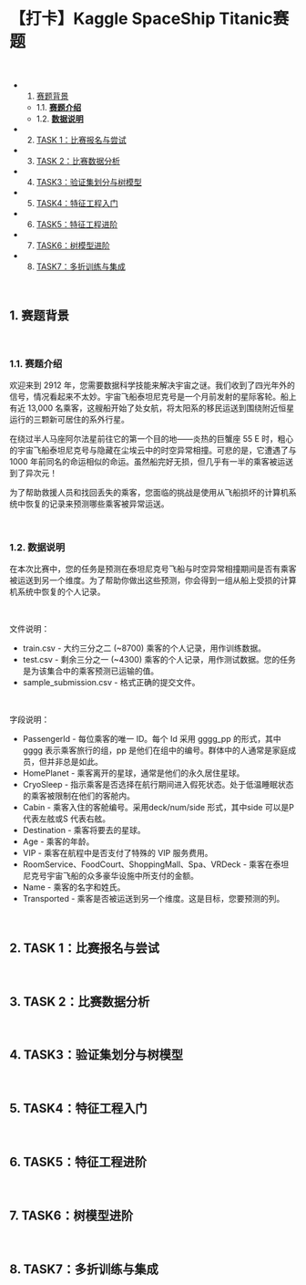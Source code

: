 # 【打卡】Kaggle SpaceShip Titanic赛题

<br>

<!-- vscode-markdown-toc -->
* 1. [赛题背景](#)
	* 1.1. [**赛题介绍**](#-1)
	* 1.2. [**数据说明**](#-1)
* 2. [TASK 1：比赛报名与尝试](#TASK1)
* 3. [TASK 2：比赛数据分析](#TASK2)
* 4. [TASK3：验证集划分与树模型](#TASK3)
* 5. [TASK4：特征工程入门](#TASK4)
* 6. [TASK5：特征工程进阶](#TASK5)
* 7. [TASK6：树模型进阶](#TASK6)
* 8. [TASK7：多折训练与集成](#TASK7)

<!-- vscode-markdown-toc-config
	numbering=true
	autoSave=true
	/vscode-markdown-toc-config -->
<!-- /vscode-markdown-toc -->

<br>

##  1. <a name=''></a>赛题背景

<br>

###  1.1. <a name='-1'></a>**赛题介绍**

欢迎来到 2912 年，您需要数据科学技能来解决宇宙之谜。我们收到了四光年外的信号，情况看起来不太妙。宇宙飞船泰坦尼克号是一个月前发射的星际客轮。船上有近 13,000 名乘客，这艘船开始了处女航，将太阳系的移民运送到围绕附近恒星运行的三颗新可居住的系外行星。

在绕过半人马座阿尔法星前往它的第一个目的地——炎热的巨蟹座 55 E 时，粗心的宇宙飞船泰坦尼克号与隐藏在尘埃云中的时空异常相撞。可悲的是，它遭遇了与 1000 年前同名的命运相似的命运。虽然船完好无损，但几乎有一半的乘客被运送到了异次元！

为了帮助救援人员和找回丢失的乘客，您面临的挑战是使用从飞船损坏的计算机系统中恢复的记录来预测哪些乘客被异常运送。

<br>



###  1.2. <a name='-1'></a>**数据说明**

在本次比赛中，您的任务是预测在泰坦尼克号飞船与时空异常相撞期间是否有乘客被运送到另一个维度。为了帮助你做出这些预测，你会得到一组从船上受损的计算机系统中恢复的个人记录。

<br>

文件说明：

- train.csv - 大约三分之二 (~8700) 乘客的个人记录，用作训练数据。
- test.csv - 剩余三分之一 (~4300) 乘客的个人记录，用作测试数据。您的任务是为该集合中的乘客预测已运输的值。
- sample_submission.csv - 格式正确的提交文件。

<br>

字段说明：

- PassengerId - 每位乘客的唯一 ID。每个 Id 采用 gggg_pp 的形式，其中 gggg 表示乘客旅行的组，pp 是他们在组中的编号。群体中的人通常是家庭成员，但并非总是如此。
- HomePlanet - 乘客离开的星球，通常是他们的永久居住星球。
- CryoSleep - 指示乘客是否选择在航行期间进入假死状态。处于低温睡眠状态的乘客被限制在他们的客舱内。
- Cabin - 乘客入住的客舱编号。采用deck/num/side 形式，其中side 可以是P 代表左舷或S 代表右舷。
- Destination - 乘客将要去的星球。
- Age - 乘客的年龄。
- VIP - 乘客在航程中是否支付了特殊的 VIP 服务费用。
- RoomService、FoodCourt、ShoppingMall、Spa、VRDeck - 乘客在泰坦尼克号宇宙飞船的众多豪华设施中所支付的金额。
- Name - 乘客的名字和姓氏。
- Transported - 乘客是否被运送到另一个维度。这是目标，您要预测的列。

<br>



##  2. <a name='TASK1'></a>TASK 1：比赛报名与尝试

<br>



##  3. <a name='TASK2'></a>TASK 2：比赛数据分析

<br>



##  4. <a name='TASK3'></a>TASK3：验证集划分与树模型

<br>



##  5. <a name='TASK4'></a>TASK4：特征工程入门

<br>



##  6. <a name='TASK5'></a>TASK5：特征工程进阶

<br>



##  7. <a name='TASK6'></a>TASK6：树模型进阶

<br>



##  8. <a name='TASK7'></a>TASK7：多折训练与集成

<br>